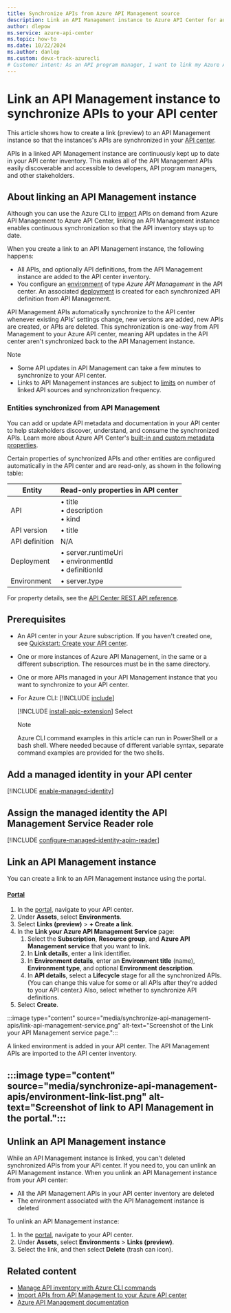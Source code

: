 ```yaml
---
title: Synchronize APIs from Azure API Management source
description: Link an API Management instance to Azure API Center for automatic synchronization of APIs from API Management to the inventory.
author: dlepow
ms.service: azure-api-center
ms.topic: how-to
ms.date: 10/22/2024
ms.author: danlep 
ms.custom: devx-track-azurecli
# Customer intent: As an API program manager, I want to link my Azure API Management instance to my API center and synchronize API Management APIs to my inventory.
---
```


# Link an API Management instance to synchronize APIs to your API center

This article shows how to create a link (preview) to an API Management instance so that the instances's APIs are synchronized in your [API center](overview.md).

APIs in a linked API Management instance are continuously kept up to date in your API center inventory. This makes all of the API Management APIs easily discoverable and accessible to developers, API program managers, and other stakeholders.

## About linking an API Management instance

Although you can use the Azure CLI to [import](import-api-management-apis.md) APIs on demand from Azure API Management to Azure API Center, linking an API Management instance enables continuous synchronization so that the API inventory stays up to date.

When you create a link to an API Management instance, the following happens:

* All APIs, and optionally API definitions, from the API Management instance are added to the API center inventory.
* You configure an [environment](key-concepts.md#environment) of type *Azure API Management* in the API center. An associated [deployment](key-concepts.md#deployment) is created for each synchronized API definition from API Management. 

API Management APIs automatically synchronize to the API center whenever existing APIs' settings change, new versions are added, new APIs are created, or APIs are deleted. This synchronization is one-way from API Management to your Azure API center, meaning API updates in the API center aren't synchronized back to the API Management instance.

> [!NOTE]
> * Some API updates in API Management can take a few minutes to synchronize to your API center.
> * Links to API Management instances are subject to [limits](../azure-resource-manager/management/azure-subscription-service-limits.md?toc=/azure/api-center/toc.json&bc=/azure/api-center/breadcrumb/toc.json#api-center-limits) on number of linked API sources and synchronization frequency.


### Entities synchronized from API Management

You can add or update API metadata and documentation in your API center to help stakeholders discover, understand, and consume the synchronized APIs. Learn more about Azure API Center's [built-in and custom metadata properties](add-metadata-properties.md).

Certain properties of synchronized APIs and other entities are configured automatically in the API center and are read-only, as shown in the following table:

| Entity       | Read-only properties in API center                     |
|--------------|--------------------------------------------------------|
| API          | • title<br/>• description<br/>• kind                   |
| API version  | • title                                                |
| API definition   | N/A                                                    |
| Deployment   | • server.runtimeUri<br/>• environmentId<br/>• definitionId |
| Environment  | • server.type

For property details, see the [API Center REST API reference](/rest/api/apicenter).


## Prerequisites

* An API center in your Azure subscription. If you haven't created one, see [Quickstart: Create your API center](set-up-api-center.md).

* One or more instances of Azure API Management, in the same or a different subscription. The resources must be in the same directory. 

* One or more APIs managed in your API Management instance that you want to synchronize to your API center. 

* For Azure CLI:
    [!INCLUDE [include](~/reusable-content/azure-cli/azure-cli-prepare-your-environment-no-header.md)]

    [!INCLUDE [install-apic-extension](includes/install-apic-extension.md)]
Select
    > [!NOTE]
    > Azure CLI command examples in this article can run in PowerShell or a bash shell. Where needed because of different variable syntax, separate command examples are provided for the two shells.


## Add a managed identity in your API center

[!INCLUDE [enable-managed-identity](includes/enable-managed-identity.md)]

## Assign the managed identity the API Management Service Reader role

[!INCLUDE [configure-managed-identity-apim-reader](includes/configure-managed-identity-apim-reader.md)]

## Link an API Management instance 

You can create a link to an API Management instance using the portal.

#### [Portal](#tab/portal)

1. In the [portal](https://portal.azure.com), navigate to your API center.
1. Under **Assets**, select **Environments**.
1. Select **Links (preview)** > **+ Create a link**.
1. In the **Link your Azure API Management Service** page:
    1. Select the **Subscription**, **Resource group**, and **Azure API Management service** that you want to link.
    1. In **Link details**, enter a link identifier.
    1. In **Environment details**, enter an **Environment title** (name), **Environment type**, and optional **Environment description**.
    1. In **API details**, select a **Lifecycle** stage for all the synchronized APIs. (You can change this value for some or all APIs after they're added to your API center.) Also, select whether to synchronize API definitions.
1. Select **Create**.

:::image type="content" source="media/synchronize-api-management-apis/link-api-management-service.png" alt-text="Screenshot of the Link your API Management service page.":::

A linked environment is added in your API center. The API Management APIs are imported to the API center inventory.

:::image type="content" source="media/synchronize-api-management-apis/environment-link-list.png" alt-text="Screenshot of link to API Management in the portal.":::
---

## Unlink an API Management instance

While an API Management instance is linked, you can't deleted synchronized APIs from your API center. If you need to, you can unlink an API Management instance. When you unlink an API Management instance from your API center:

* All the API Management APIs in your API center inventory are deleted
* The environment associated with the API Management instance is deleted

To unlink an API Management instance:

1. In the [portal](https://portal.azure.com), navigate to your API center.
1. Under **Assets**, select **Environments** > **Links (preview)**.
1. Select the link, and then select **Delete** (trash can icon). 

## Related content
 
* [Manage API inventory with Azure CLI commands](manage-apis-azure-cli.md)
* [Import APIs from API Management to your Azure API center](import-api-management-apis.md)
* [Azure API Management documentation](../api-management/index.yml)
